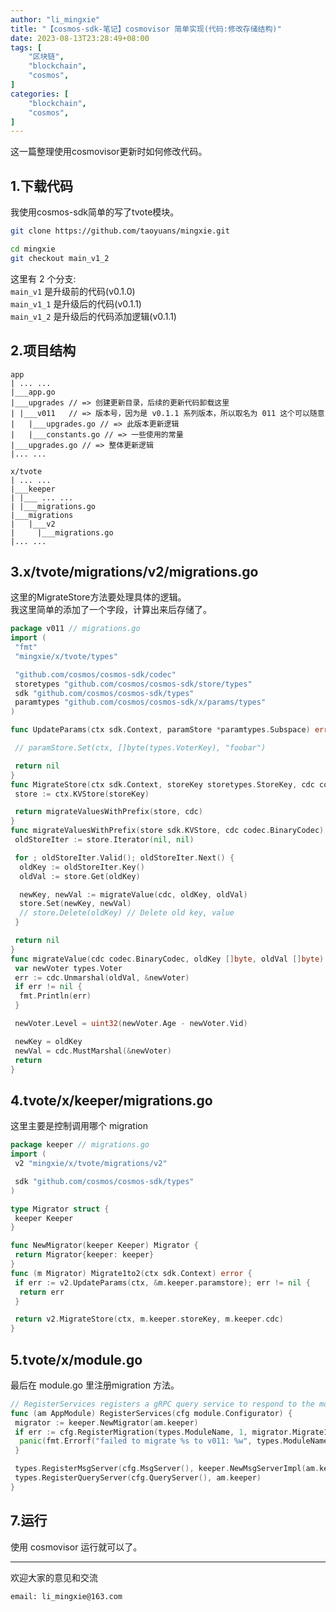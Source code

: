 ```yaml
---
author: "li_mingxie"
title: "【cosmos-sdk-笔记】cosmovisor 简单实现(代码:修改存储结构)"
date: 2023-08-13T23:28:49+08:00
tags: [
    "区块链",
    "blockchain",
    "cosmos",
]
categories: [
    "blockchain",
    "cosmos",
]
---
```


这一篇整理使用cosmovisor更新时如何修改代码。
<!--more-->  

## 1.下载代码

我使用cosmos-sdk简单的写了tvote模块。  

```bash
git clone https://github.com/taoyuans/mingxie.git

cd mingxie
git checkout main_v1_2
```

这里有 2 个分支:  
`main_v1` 是升级前的代码(v0.1.0)  
`main_v1_1` 是升级后的代码(v0.1.1)  
`main_v1_2` 是升级后的代码添加逻辑(v0.1.1)  

## 2.项目结构

```
app
| ... ...
|___app.go  
|___upgrades // => 创建更新目录，后续的更新代码卸载这里
| |___v011   // => 版本号，因为是 v0.1.1 系列版本，所以取名为 011 这个可以随意
|   |___upgrades.go // => 此版本更新逻辑
|   |___constants.go // => 一些使用的常量
|___upgrades.go // => 整体更新逻辑
|... ...

x/tvote
| ... ...
|___keeper 
| |___ ... ...
| |___migrations.go   
|___migrations 
|   |___v2
|     |___migrations.go
|... ...
```

## 3.x/tvote/migrations/v2/migrations.go

这里的MigrateStore方法要处理具体的逻辑。  
我这里简单的添加了一个字段，计算出来后存储了。  

```go
package v011 // migrations.go
import (
 "fmt"
 "mingxie/x/tvote/types"

 "github.com/cosmos/cosmos-sdk/codec"
 storetypes "github.com/cosmos/cosmos-sdk/store/types"
 sdk "github.com/cosmos/cosmos-sdk/types"
 paramtypes "github.com/cosmos/cosmos-sdk/x/params/types"
)

func UpdateParams(ctx sdk.Context, paramStore *paramtypes.Subspace) error {

 // paramStore.Set(ctx, []byte(types.VoterKey), "foobar")

 return nil
}
func MigrateStore(ctx sdk.Context, storeKey storetypes.StoreKey, cdc codec.BinaryCodec) error {
 store := ctx.KVStore(storeKey)

 return migrateValuesWithPrefix(store, cdc)
}
func migrateValuesWithPrefix(store sdk.KVStore, cdc codec.BinaryCodec) error {
 oldStoreIter := store.Iterator(nil, nil)

 for ; oldStoreIter.Valid(); oldStoreIter.Next() {
  oldKey := oldStoreIter.Key()
  oldVal := store.Get(oldKey)

  newKey, newVal := migrateValue(cdc, oldKey, oldVal)
  store.Set(newKey, newVal)
  // store.Delete(oldKey) // Delete old key, value
 }

 return nil
}
func migrateValue(cdc codec.BinaryCodec, oldKey []byte, oldVal []byte) (newKey []byte, newVal []byte) {
 var newVoter types.Voter
 err := cdc.Unmarshal(oldVal, &newVoter)
 if err != nil {
  fmt.Println(err)
 }

 newVoter.Level = uint32(newVoter.Age - newVoter.Vid)

 newKey = oldKey
 newVal = cdc.MustMarshal(&newVoter)
 return
}

```

## 4.tvote/x/keeper/migrations.go

这里主要是控制调用哪个 migration

```go
package keeper // migrations.go
import (
 v2 "mingxie/x/tvote/migrations/v2"

 sdk "github.com/cosmos/cosmos-sdk/types"
)

type Migrator struct {
 keeper Keeper
}

func NewMigrator(keeper Keeper) Migrator {
 return Migrator{keeper: keeper}
}
func (m Migrator) Migrate1to2(ctx sdk.Context) error {
 if err := v2.UpdateParams(ctx, &m.keeper.paramstore); err != nil {
  return err
 }

 return v2.MigrateStore(ctx, m.keeper.storeKey, m.keeper.cdc)
}

```

## 5.tvote/x/module.go

最后在 module.go 里注册migration 方法。

```go
// RegisterServices registers a gRPC query service to respond to the module-specific gRPC queries
func (am AppModule) RegisterServices(cfg module.Configurator) {
 migrator := keeper.NewMigrator(am.keeper)
 if err := cfg.RegisterMigration(types.ModuleName, 1, migrator.Migrate1to2); err != nil {
  panic(fmt.Errorf("failed to migrate %s to v011: %w", types.ModuleName, err))
 }

 types.RegisterMsgServer(cfg.MsgServer(), keeper.NewMsgServerImpl(am.keeper))
 types.RegisterQueryServer(cfg.QueryServer(), am.keeper)
}
```

## 7.运行

使用 cosmovisor 运行就可以了。  

----------------------------------------------
欢迎大家的意见和交流

`email: li_mingxie@163.com`
